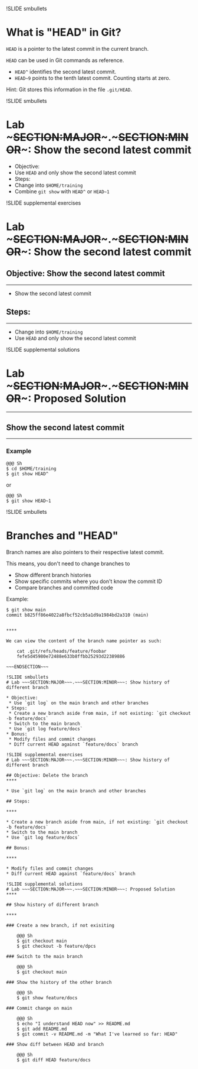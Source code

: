 !SLIDE smbullets
# What is "HEAD" in Git?

`HEAD` is a pointer to the latest commit in the current branch.

`HEAD` can be used in Git commands as reference.

* `HEAD^` identifies the second latest commit.
* `HEAD~9` points to the tenth latest commit. Counting starts at zero.

Hint: Git stores this information in the file `.git/HEAD`.

!SLIDE smbullets
# Lab ~~~SECTION:MAJOR~~~.~~~SECTION:MINOR~~~: Show the second latest commit

* Objective:
 * Use `HEAD` and only show the second latest commit
* Steps:
 * Change into `$HOME/training`
 * Combine `git show` with `HEAD^` or `HEAD~1`

!SLIDE supplemental exercises
# Lab ~~~SECTION:MAJOR~~~.~~~SECTION:MINOR~~~: Show the second latest commit

## Objective: Show the second latest commit
****

* Show the second latest commit

## Steps:

****

* Change into `$HOME/training`
* Use `HEAD` and only show the second latest commit


!SLIDE supplemental solutions
# Lab ~~~SECTION:MAJOR~~~.~~~SECTION:MINOR~~~: Proposed Solution
****

## Show the second latest commit

****

### Example

    @@@ Sh
    $ cd $HOME/training
    $ git show HEAD^

or

    @@@ Sh
    $ git show HEAD~1

!SLIDE smbullets
# Branches and "HEAD"

Branch names are also pointers to their respective latest commit.

This means, you don't need to change branches to

* Show different branch histories
* Show specific commits where you don't know the commit ID
* Compare branches and committed code

Example:

    $ git show main
    commit b825ff86e4022a8fbcf52cb5a1d9a1984bd2a310 (main)


~~~SECTION:handouts~~~

****

We can view the content of the branch name pointer as such:

    cat .git/refs/heads/feature/foobar
    fefe5d45980e72488e633b8ffbb25293d22389886

~~~ENDSECTION~~~

!SLIDE smbullets
# Lab ~~~SECTION:MAJOR~~~.~~~SECTION:MINOR~~~: Show history of different branch

* Objective:
 * Use `git log` on the main branch and other branches
* Steps:
 * Create a new branch aside from main, if not existing: `git checkout -b feature/docs`
 * Switch to the main branch
 * Use `git log feature/docs`
* Bonus:
 * Modify files and commit changes
 * Diff current HEAD against `feature/docs` branch

!SLIDE supplemental exercises
# Lab ~~~SECTION:MAJOR~~~.~~~SECTION:MINOR~~~: Show history of different branch

## Objective: Delete the branch
****

* Use `git log` on the main branch and other branches

## Steps:

****

* Create a new branch aside from main, if not existing: `git checkout -b feature/docs`
* Switch to the main branch
* Use `git log feature/docs`

## Bonus:

****

* Modify files and commit changes
* Diff current HEAD against `feature/docs` branch

!SLIDE supplemental solutions
# Lab ~~~SECTION:MAJOR~~~.~~~SECTION:MINOR~~~: Proposed Solution
****

## Show history of different branch

****

### Create a new branch, if not exisiting

    @@@ Sh
    $ git checkout main
    $ git checkout -b feature/dpcs

### Switch to the main branch

    @@@ Sh
    $ git checkout main

### Show the history of the other branch

    @@@ Sh
    $ git show feature/docs

### Commit change on main

    @@@ Sh
    $ echo "I understand HEAD now" >> README.md
    $ git add README.md
    $ git commit -v README.md -m "What I've learned so far: HEAD"

### Show diff between HEAD and branch

    @@@ Sh
    $ git diff HEAD feature/docs
